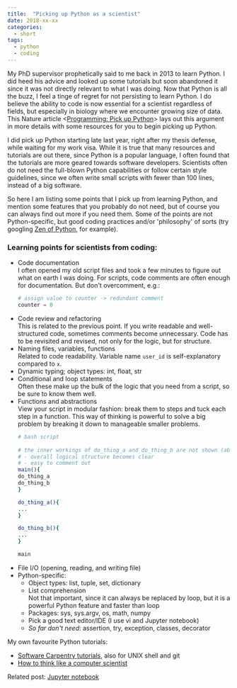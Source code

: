 ```yaml
---
title:  "Picking up Python as a scientist"
date: 2018-xx-xx
categories: 
  - short
tags:
  - python
  - coding
---
```


My PhD supervisor prophetically said to me back in 2013 to learn Python. I did heed his advice and looked up some tutorials but soon abandoned it since it was not directly relevant to what I was doing. Now that Python is all the buzz, I feel a tinge of regret for not persisting to learn Python. I do believe the ability to code is now essential for a scientist regardless of fields, but especially in biology where we encounter growing size of data. This Nature article <[Programming: Pick up Python](https://www.nature.com/news/programming-pick-up-python-1.16833)> lays out this argument in more details with some resources for you to begin picking up Python.

I did pick up Python starting late last year, right after my thesis defense, while waiting for my work visa. While it is true that many resources and tutorials are out there, since Python is a popular language, I often found that the tutorials are more geared towards software developers. Scientists often do not need the full-blown Python capabilities or follow certain style guidelines, since we often write small scripts with fewer than 100 lines, instead of a big software.

So here I am listing some points that I pick up from learning Python, and mention some features that you probably do not need, but of course you can always find out more if you need them. Some of the points are not Python-specific, but good coding practices and/or 'philosophy' of sorts (try googling [Zen of Python](http://wiki.c2.com/?PythonPhilosophy), for example). 

### Learning points for scientists from coding:
- Code documentation  
  I often opened my old script files and took a few minutes to figure out what on earth I was doing. For scripts, code comments are often enough for documentation. But don't overcomment, e.g.:
  ```python
  # assign value to counter -> redundant comment
  counter = 0
  ```
- Code review and refactoring  
  This is related to the previous point. If you write readable and well-structured code, sometimes comments become unnecessary. Code has to be revisited and revised, not only for the logic, but for structure.
- Naming files, variables, functions  
  Related to code readability. Variable name `user_id` is self-explanatory compared to `x`. 
- Dynamic typing; object types: int, float, str  
- Conditional and loop statements  
  Often these make up the bulk of the logic that you need from a script, so be sure to know them well.
- Functions and abstractions  
  View your script in modular fashion: break them to steps and tuck each step in a function. This way of thinking is powerful to solve a big problem by breaking it down to manageable smaller problems.
  ```bash
  # bash script
    
  # the inner workings of do_thing_a and do_thing_b are not shown (abstracted): 
  # - overall logical structure becomes clear
  # - easy to comment out
  main(){
  do_thing_a
  do_thing_b
  }
  
  do_thing_a(){
  ...
  }
  
  do_thing_b(){
  ...
  }
  
  main
  ```
- File I/O (opening, reading, and writing file)
- Python-specific:
  - Object types: list, tuple, set, dictionary
  - List comprehension  
    Not that important, since it can always be replaced by loop, but it is a powerful Python feature and faster than loop
  - Packages: sys, sys.argv, os, math, numpy
  - Pick a good text editor/IDE (I use vi and Jupyter notebook)
  - *So far don't need*: assertion, try, exception, classes, decorator

My own favourite Python tutorials:
- [Software Carpentry tutorials](https://software-carpentry.org/lessons/), also for UNIX shell and git  
- [How to think like a computer scientist](http://interactivepython.org/runestone/static/thinkcspy/index.html) 

Related post: [Jupyter notebook]()
